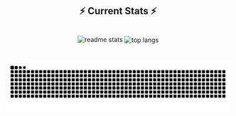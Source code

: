
 <h2 align="center">⚡ Current Stats ⚡</h2>
<br>
<div align=center>
  <img width=390 src="https://github-readme-stats.vercel.app/api?username=manishjadhav9&show_icons=true&theme=dark&rank_icon=github&border_radius=10" alt="readme stats" />
  <img width=325 align="center" src="https://github-readme-stats.vercel.app/api/top-langs/?username=manishjadhav9&hide=HTML&langs_count=8&layout=compact&theme=dark&border_radius=10&size_weight=0.5&count_weight=0.5&exclude_repo=github-readme-stats" alt="top langs" />
</div>

  <br/>



###

<img src="https://raw.githubusercontent.com/manishjadhav9/manishjadhav9/output/snake.svg" alt="Snake animation" />

###
